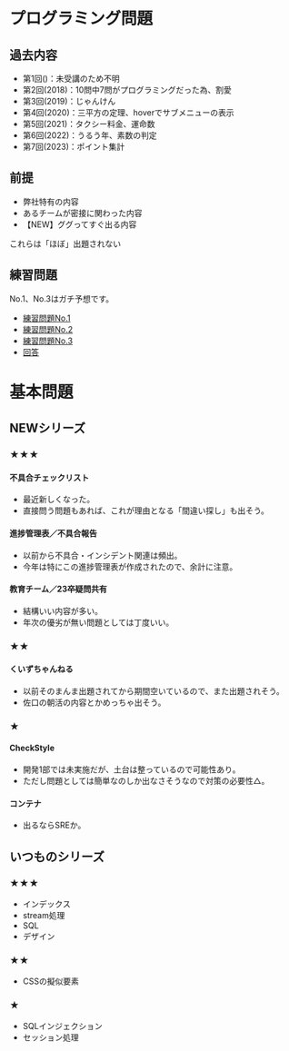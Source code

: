 # プログラミング問題
## 過去内容
- 第1回()：未受講のため不明
- 第2回(2018)：10問中7問がプログラミングだった為、割愛
- 第3回(2019)：じゃんけん
- 第4回(2020)：三平方の定理、hoverでサブメニューの表示
- 第5回(2021)：タクシー料金、運命数
- 第6回(2022)：うるう年、素数の判定
- 第7回(2023)：ポイント集計

## 前提
- 弊社特有の内容
- あるチームが密接に関わった内容
- 【NEW】ググってすぐ出る内容

これらは「ほぼ」出題されない

## 練習問題
No.1、No.3はガチ予想です。

- [練習問題No.1](../Toi-001.md)
- [練習問題No.2](../Toi-001.md)
- [練習問題No.3](../Toi-001.md)
- [回答](../Answer.md)
  
# 基本問題

## NEWシリーズ

### ★★★
#### 不具合チェックリスト
- 最近新しくなった。
- 直接問う問題もあれば、これが理由となる「間違い探し」も出そう。

#### 進捗管理表／不具合報告
- 以前から不具合・インシデント関連は頻出。
- 今年は特にこの進捗管理表が作成されたので、余計に注意。

#### 教育チーム／23卒疑問共有
- 結構いい内容が多い。
- 年次の優劣が無い問題としては丁度いい。

### ★★
#### くいずちゃんねる
- 以前そのまんま出題されてから期間空いているので、また出題されそう。
- 佐口の朝活の内容とかめっちゃ出そう。

### ★
#### CheckStyle
- 開発1部では未実施だが、土台は整っているので可能性あり。
- ただし問題としては簡単なのしか出なさそうなので対策の必要性△。

#### コンテナ
- 出るならSREか。

## いつものシリーズ
### ★★★
- インデックス
- stream処理
- SQL
- デザイン

### ★★
- CSSの擬似要素

### ★
- SQLインジェクション
- セッション処理

